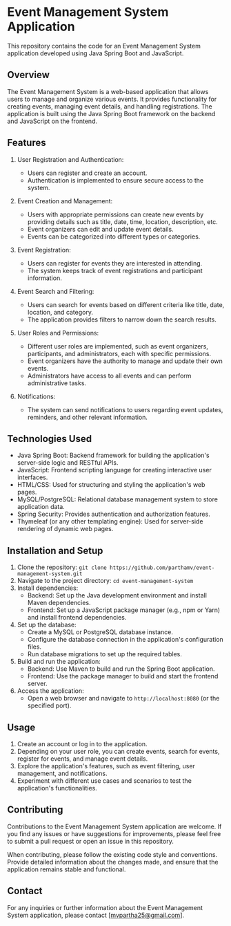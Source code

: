 # Event Management System Application

This repository contains the code for an Event Management System application developed using Java Spring Boot and JavaScript.

## Overview
The Event Management System is a web-based application that allows users to manage and organize various events. It provides functionality for creating events, managing event details, and handling registrations. The application is built using the Java Spring Boot framework on the backend and JavaScript on the frontend.

## Features
1. User Registration and Authentication:
   - Users can register and create an account.
   - Authentication is implemented to ensure secure access to the system.

2. Event Creation and Management:
   - Users with appropriate permissions can create new events by providing details such as title, date, time, location, description, etc.
   - Event organizers can edit and update event details.
   - Events can be categorized into different types or categories.

3. Event Registration:
   - Users can register for events they are interested in attending.
   - The system keeps track of event registrations and participant information.

4. Event Search and Filtering:
   - Users can search for events based on different criteria like title, date, location, and category.
   - The application provides filters to narrow down the search results.

5. User Roles and Permissions:
   - Different user roles are implemented, such as event organizers, participants, and administrators, each with specific permissions.
   - Event organizers have the authority to manage and update their own events.
   - Administrators have access to all events and can perform administrative tasks.

6. Notifications:
   - The system can send notifications to users regarding event updates, reminders, and other relevant information.

## Technologies Used
- Java Spring Boot: Backend framework for building the application's server-side logic and RESTful APIs.
- JavaScript: Frontend scripting language for creating interactive user interfaces.
- HTML/CSS: Used for structuring and styling the application's web pages.
- MySQL/PostgreSQL: Relational database management system to store application data.
- Spring Security: Provides authentication and authorization features.
- Thymeleaf (or any other templating engine): Used for server-side rendering of dynamic web pages.

## Installation and Setup
1. Clone the repository: `git clone https://github.com/parthamv/event-management-system.git`
2. Navigate to the project directory: `cd event-management-system`
3. Install dependencies:
   - Backend: Set up the Java development environment and install Maven dependencies.
   - Frontend: Set up a JavaScript package manager (e.g., npm or Yarn) and install frontend dependencies.
4. Set up the database:
   - Create a MySQL or PostgreSQL database instance.
   - Configure the database connection in the application's configuration files.
   - Run database migrations to set up the required tables.
5. Build and run the application:
   - Backend: Use Maven to build and run the Spring Boot application.
   - Frontend: Use the package manager to build and start the frontend server.
6. Access the application:
   - Open a web browser and navigate to `http://localhost:8080` (or the specified port).

## Usage
1. Create an account or log in to the application.
2. Depending on your user role, you can create events, search for events, register for events, and manage event details.
3. Explore the application's features, such as event filtering, user management, and notifications.
4. Experiment with different use cases and scenarios to test the application's functionalities.

## Contributing
Contributions to the Event Management System application are welcome. If you find any issues or have suggestions for improvements, please feel free to submit a pull request or open an issue in this repository.

When contributing, please follow the existing code style and conventions. Provide detailed information about the changes made, and ensure that the application remains stable and functional.


## Contact
For any inquiries or further information about the Event Management System application, please contact [mvpartha25@gmail.com].
